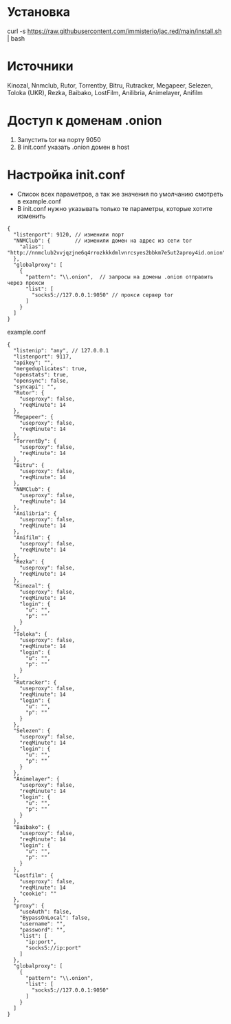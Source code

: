 # Установка
curl -s https://raw.githubusercontent.com/immisterio/jac.red/main/install.sh | bash

# Источники 
Kinozal, Nnmclub, Rutor, Torrentby, Bitru, Rutracker, Megapeer, Selezen, Toloka (UKR), Rezka, Baibako, LostFilm, Anilibria, Animelayer, Anifilm

# Доступ к доменам .onion
1. Запустить tor на порту 9050
2. В init.conf указать .onion домен в host

# Настройка init.conf
* Список всех параметров, а так же значения по умолчанию смотреть в example.conf 
* В init.conf нужно указывать только те параметры, которые хотите изменить

```
{
  "listenport": 9120, // изменили порт
  "NNMClub": {        // изменили домен на адрес из сети tor 
    "alias": "http://nnmclub2vvjqzjne6q4rrozkkkdmlvnrcsyes2bbkm7e5ut2aproy4id.onion"
  },
  "globalproxy": [
    {
      "pattern": "\\.onion",  // запросы на домены .onion отправить через прокси
      "list": [
        "socks5://127.0.0.1:9050" // прокси сервер tor
      ]
    }
  ]
}
```

example.conf

```
{
  "listenip": "any", // 127.0.0.1
  "listenport": 9117,
  "apikey": "",
  "mergeduplicates": true,
  "openstats": true,
  "opensync": false,
  "syncapi": "",
  "Rutor": {
    "useproxy": false,
	"reqMinute": 14
  },
  "Megapeer": {
    "useproxy": false,
	"reqMinute": 14
  },
  "TorrentBy": {
    "useproxy": false,
	"reqMinute": 14
  },
  "Bitru": {
    "useproxy": false,
	"reqMinute": 14
  },
  "NNMClub": {
    "useproxy": false,
	"reqMinute": 14
  },
  "Anilibria": {
    "useproxy": false,
	"reqMinute": 14
  },
  "Anifilm": {
    "useproxy": false,
	"reqMinute": 14
  },
  "Rezka": {
    "useproxy": false,
	"reqMinute": 14
  },
  "Kinozal": {
    "useproxy": false,
	"reqMinute": 14
	"login": {
      "u": "",
      "p": ""
    }
  },
  "Toloka": {
    "useproxy": false,
	"reqMinute": 14
    "login": {
      "u": "",
      "p": ""
    }
  },
  "Rutracker": {
    "useproxy": false,
	"reqMinute": 14
    "login": {
      "u": "",
      "p": ""
    }
  },
  "Selezen": {
    "useproxy": false,
	"reqMinute": 14
    "login": {
      "u": "",
      "p": ""
    }
  },
  "Animelayer": {
    "useproxy": false,
	"reqMinute": 14
    "login": {
      "u": "",
      "p": ""
    }
  },
  "Baibako": {
    "useproxy": false,
	"reqMinute": 14
    "login": {
      "u": "",
      "p": ""
    }
  },
  "Lostfilm": {
    "useproxy": false,
	"reqMinute": 14
    "cookie": ""
  },
  "proxy": {
    "useAuth": false,
    "BypassOnLocal": false,
    "username": "",
    "password": "",
    "list": [
      "ip:port",
      "socks5://ip:port"
	]
  },
  "globalproxy": [
	{
      "pattern": "\\.onion",
      "list": [
        "socks5://127.0.0.1:9050"
      ]
    }
  ]
}
```
